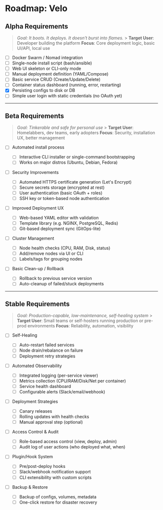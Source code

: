 # **Roadmap: Velo**

## Alpha Requirements

> _Goal: It boots. It deploys. It doesn't burst into flames._ > **Target User**: Developer building the platform
> **Focus**: Core deployment logic, basic UI/API, local use

- [ ] Docker Swarm / Nomad integration
- [ ] Single-node install script (bash/ansible)
- [ ] Web UI skeleton or CLI-only mode
- [ ] Manual deployment definition (YAML/Compose)
- [ ] Basic service CRUD (Create/Update/Delete)
- [ ] Container status dashboard (running, error, restarting)
- [x] Persisting configs to disk or DB
- [ ] Simple user login with static credentials (no OAuth yet)

---

## Beta Requirements

> _Goal: Tinkerable and safe for personal use_ > **Target User**: Homelabbers, dev teams, early adopters
> **Focus**: Security, installation UX, better management

- [ ] Automated install process

  - [ ] Interactive CLI installer or single-command bootstrapping
  - [ ] Works on major distros (Ubuntu, Debian, Fedora)

- [ ] Security Improvements

  - [ ] Automated HTTPS certificate generation (Let's Encrypt)
  - [ ] Secure secrets storage (encrypted at rest)
  - [ ] User authentication (basic OAuth + roles)
  - [ ] SSH key or token-based node authentication

- [ ] Improved Deployment UX

  - [ ] Web-based YAML editor with validation
  - [ ] Template library (e.g. NGINX, PostgreSQL, Redis)
  - [ ] Git-based deployment sync (GitOps-lite)

- [ ] Cluster Management

  - [ ] Node health checks (CPU, RAM, Disk, status)
  - [ ] Add/remove nodes via UI or CLI
  - [ ] Labels/tags for grouping nodes

- [ ] Basic Clean-up / Rollback

  - [ ] Rollback to previous service version
  - [ ] Auto-cleanup of failed/stuck deployments

---

## Stable Requirements

> _Goal: Production-capable, low-maintenance, self-healing system_ > **Target User**: Small teams or self-hosters running production or pre-prod environments
> **Focus**: Reliability, automation, visibility

- [ ] Self-Healing

  - [ ] Auto-restart failed services
  - [ ] Node drain/rebalance on failure
  - [ ] Deployment retry strategies

- [ ] Automated Observability

  - [ ] Integrated logging (per-service viewer)
  - [ ] Metrics collection (CPU/RAM/Disk/Net per container)
  - [ ] Service health dashboard
  - [ ] Configurable alerts (Slack/email/webhook)

- [ ] Deployment Strategies

  - [ ] Canary releases
  - [ ] Rolling updates with health checks
  - [ ] Manual approval step (optional)

- [ ] Access Control & Audit

  - [ ] Role-based access control (view, deploy, admin)
  - [ ] Audit log of user actions (who deployed what, when)

- [ ] Plugin/Hook System

  - [ ] Pre/post-deploy hooks
  - [ ] Slack/webhook notification support
  - [ ] CLI extensibility with custom scripts

- [ ] Backup & Restore

  - [ ] Backup of configs, volumes, metadata
  - [ ] One-click restore for disaster recovery
